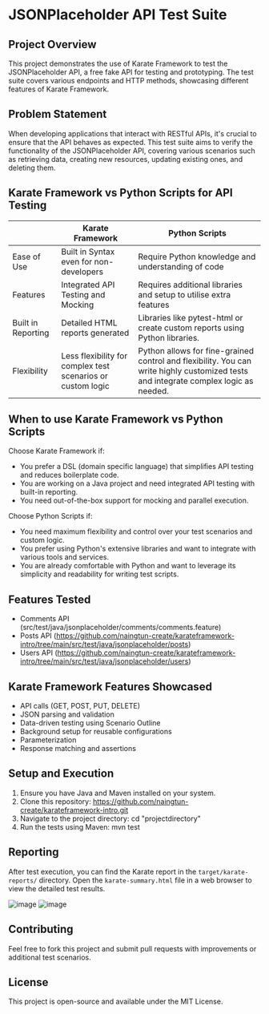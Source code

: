 # JSONPlaceholder API Test Suite

## Project Overview

This project demonstrates the use of Karate Framework to test the JSONPlaceholder API, a free fake API for testing and prototyping. The test suite covers various endpoints and HTTP methods, showcasing different features of Karate Framework.

## Problem Statement

When developing applications that interact with RESTful APIs, it's crucial to ensure that the API behaves as expected. This test suite aims to verify the functionality of the JSONPlaceholder API, covering various scenarios such as retrieving data, creating new resources, updating existing ones, and deleting them.

## Karate Framework vs Python Scripts for API Testing

|   | Karate Framework | Python Scripts |
| ------------- | ------------- | ------------- |
| Ease of Use  | Built in Syntax even for non-developers  | Require Python knowledge and understanding of code  |
| Features  | Integrated API Testing and Mocking  | Requires additional libraries and setup to utilise extra features  |
| Built in Reporting  | Detailed HTML reports generated  | Libraries like pytest-html or create custom reports using Python libraries.  |
| Flexibility  | Less flexibility for complex test scenarios or custom logic  | Python allows for fine-grained control and flexibility. You can write highly customized tests and integrate complex logic as needed.  |

## When to use Karate Framework vs Python Scripts

Choose Karate Framework if:
- You prefer a DSL (domain specific language) that simplifies API testing and reduces boilerplate code.
- You are working on a Java project and need integrated API testing with built-in reporting.
- You need out-of-the-box support for mocking and parallel execution.

Choose Python Scripts if:
- You need maximum flexibility and control over your test scenarios and custom logic.
- You prefer using Python's extensive libraries and want to integrate with various tools and services.
- You are already comfortable with Python and want to leverage its simplicity and readability for writing test scripts.

## Features Tested

- Comments API (src/test/java/jsonplaceholder/comments/comments.feature)
- Posts API (https://github.com/naingtun-create/karateframework-intro/tree/main/src/test/java/jsonplaceholder/posts)
- Users API (https://github.com/naingtun-create/karateframework-intro/tree/main/src/test/java/jsonplaceholder/users)


## Karate Framework Features Showcased

- API calls (GET, POST, PUT, DELETE)
- JSON parsing and validation
- Data-driven testing using Scenario Outline
- Background setup for reusable configurations
- Parameterization
- Response matching and assertions

## Setup and Execution

1. Ensure you have Java and Maven installed on your system.
2. Clone this repository: https://github.com/naingtun-create/karateframework-intro.git
3. Navigate to the project directory: cd "projectdirectory"
4. Run the tests using Maven: mvn test

## Reporting

After test execution, you can find the Karate report in the `target/karate-reports/` directory. Open the `karate-summary.html` file in a web browser to view the detailed test results.

![image](https://github.com/user-attachments/assets/04f190e8-d6e3-4ac9-a64f-9b2d8cde0b6b)
![image](https://github.com/user-attachments/assets/c406cf8b-d37c-41e1-bdf5-dc9675a31060)


## Contributing

Feel free to fork this project and submit pull requests with improvements or additional test scenarios.

## License

This project is open-source and available under the MIT License.
